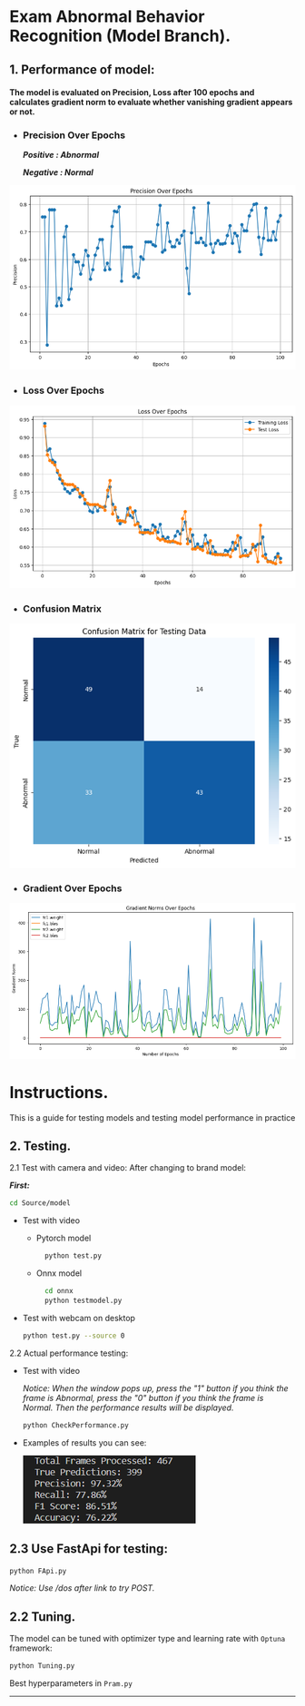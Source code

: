 # Exam Abnormal Behavior Recognition (Model Branch).



<!-- ABOUT THE PROJECT -->
## 1. Performance of model: ##

#### The model is evaluated on Precision, Loss after 100 epochs and calculates gradient norm to evaluate whether vanishing gradient appears or not. ####

<a id="about-the-branch"></a>
  - ### Precision Over Epochs ###
    ***Positive : Abnormal***

    ***Negative : Normal***
  
![img_f1](ReadMeImage/F1OverEpochs.png)

  - ### Loss Over Epochs ###
  
![img_loss](ReadMeImage/LossOverEpochs.png)

  - ### Confusion Matrix ###
  
![img_loss](ReadMeImage/ConfusionMatrix.png)

  - ### Gradient Over Epochs ###
  
![img_gradient](ReadMeImage/GradientNorm.png)

<!-- GETTING STARTED -->
# Instructions. #
<a id="getting-started"></a>

This is a guide for testing models and testing model performance in practice

## 2. Testing.

2.1 Test with camera and video:
   After changing to brand model:
  
  ***First:***
  
  ```bash
  cd Source/model
  ```

  - Test with video
  
    - Pytorch model
      ```sh
        python test.py
        ```
    - Onnx model
      ```sh
        cd onnx
        python testmodel.py
        ```

  - Test with webcam on desktop
    ```sh
    python test.py --source 0
    ```
2.2 Actual performance testing:
  - Test with video

    *Notice: When the window pops up, press the "1" button if you think the frame is Abnormal, press the "0" button if you think the frame is Normal. Then the performance results will be displayed.*
  
    ```sh
    python CheckPerformance.py
    ```
  - Examples of results you can see:
  
    ![Alt text](ReadMeImage/ResultRealPerf.png)



## 2.3 Use FastApi for testing:

  ```sh
  python FApi.py
  ```

*Notice: Use /dos after link to try POST.*

## 2.2 Tuning.

  The model can be tuned with optimizer type and learning rate with ``Optuna`` framework:

  ```sh
  python Tuning.py
  ```
    
  Best hyperparameters in ``Pram.py``

----------------------------------------------------------------











